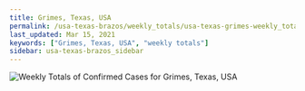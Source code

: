 ```yaml
---
title: Grimes, Texas, USA
permalink: /usa-texas-brazos/weekly_totals/usa-texas-grimes-weekly_totals.html
last_updated: Mar 15, 2021
keywords: ["Grimes, Texas, USA", "weekly totals"]
sidebar: usa-texas-brazos_sidebar
---
```


![Weekly Totals of Confirmed Cases for Grimes, Texas, USA](/covid_tracker/images/graphs/usa-texas-grimes-weekly_totals_graph.png)
